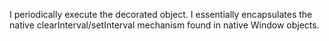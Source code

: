 I periodically execute the decorated object. I essentially encapsulates the native clearInterval/setInterval mechanism found in native Window objects.